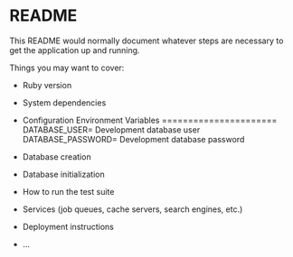 # README

This README would normally document whatever steps are necessary to get the
application up and running.

Things you may want to cover:

* Ruby version

* System dependencies

* Configuration
Environment Variables
======================
DATABASE_USER= Development database user
DATABASE_PASSWORD= Development database password


* Database creation

* Database initialization

* How to run the test suite

* Services (job queues, cache servers, search engines, etc.)

* Deployment instructions

* ...
